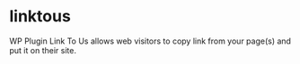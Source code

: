 # linktous
WP Plugin Link To Us allows web visitors to copy link from your page(s) and put it on their site.
